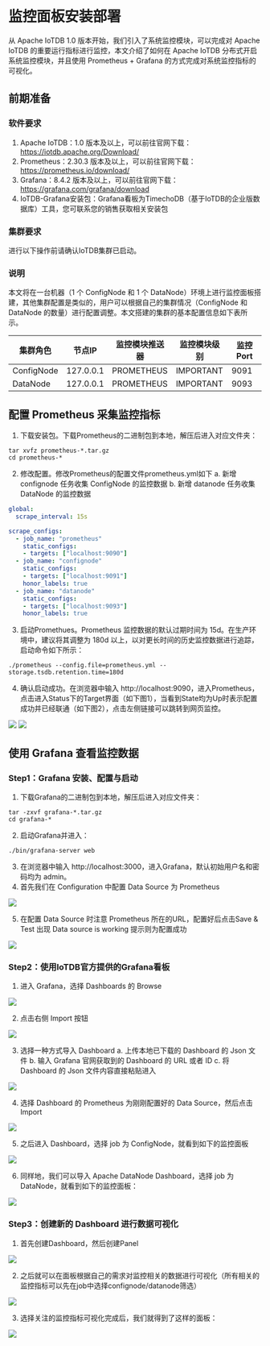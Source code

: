 <!--

    Licensed to the Apache Software Foundation (ASF) under one
    or more contributor license agreements.  See the NOTICE file
    distributed with this work for additional information
    regarding copyright ownership.  The ASF licenses this file
    to you under the Apache License, Version 2.0 (the
    "License"); you may not use this file except in compliance
    with the License.  You may obtain a copy of the License at
    
        http://www.apache.org/licenses/LICENSE-2.0
    
    Unless required by applicable law or agreed to in writing,
    software distributed under the License is distributed on an
    "AS IS" BASIS, WITHOUT WARRANTIES OR CONDITIONS OF ANY
    KIND, either express or implied.  See the License for the
    specific language governing permissions and limitations
    under the License.

-->

# 监控面板安装部署
从 Apache IoTDB 1.0 版本开始，我们引入了系统监控模块，可以完成对 Apache IoTDB 的重要运行指标进行监控，本文介绍了如何在 Apache IoTDB 分布式开启系统监控模块，并且使用 Prometheus  + Grafana 的方式完成对系统监控指标的可视化。

## 前期准备

### 软件要求

1. Apache IoTDB：1.0 版本及以上，可以前往官网下载：https://iotdb.apache.org/Download/
2. Prometheus：2.30.3 版本及以上，可以前往官网下载：https://prometheus.io/download/
3. Grafana：8.4.2 版本及以上，可以前往官网下载：https://grafana.com/grafana/download
4. IoTDB-Grafana安装包：Grafana看板为TimechoDB（基于IoTDB的企业版数据库）工具，您可联系您的销售获取相关安装包

### 集群要求

进行以下操作前请确认IoTDB集群已启动。

### 说明

本文将在一台机器（1 个 ConfigNode 和 1 个 DataNode）环境上进行监控面板搭建，其他集群配置是类似的，用户可以根据自己的集群情况（ConfigNode 和 DataNode 的数量）进行配置调整。本文搭建的集群的基本配置信息如下表所示。

| 集群角色   | 节点IP    | 监控模块推送器 | 监控模块级别 | 监控 Port |
| ---------- | --------- | -------------- | ------------ | --------- |
| ConfigNode | 127.0.0.1 | PROMETHEUS     | IMPORTANT    | 9091      |
| DataNode   | 127.0.0.1 | PROMETHEUS     | IMPORTANT    | 9093      |

## 配置 Prometheus 采集监控指标

1. 下载安装包。下载Prometheus的二进制包到本地，解压后进入对应文件夹：

```Shell
tar xvfz prometheus-*.tar.gz
cd prometheus-*
```

2. 修改配置。修改Prometheus的配置文件prometheus.yml如下
   a. 新增 confignode 任务收集 ConfigNode 的监控数据
   b. 新增 datanode 任务收集 DataNode 的监控数据

```YAML
global:
  scrape_interval: 15s

scrape_configs:
  - job_name: "prometheus"
    static_configs:
    - targets: ["localhost:9090"]
  - job_name: "confignode"
    static_configs:
    - targets: ["localhost:9091"]
    honor_labels: true
  - job_name: "datanode"
    static_configs:
    - targets: ["localhost:9093"]
    honor_labels: true
```

3. 启动Promethues。Prometheus 监控数据的默认过期时间为 15d。在生产环境中，建议将其调整为 180d 以上，以对更长时间的历史监控数据进行追踪，启动命令如下所示：

```Shell
./prometheus --config.file=prometheus.yml --storage.tsdb.retention.time=180d
```

4. 确认启动成功。在浏览器中输入 http://localhost:9090，进入Prometheus，点击进入Status下的Target界面（如下图1），当看到State均为Up时表示配置成功并已经联通（如下图2），点击左侧链接可以跳转到网页监控。

![](https://alioss.timecho.com/docs/img/1a.PNG)
![](https://alioss.timecho.com/docs/img/2a.PNG)



## 使用 Grafana 查看监控数据

### Step1：Grafana 安装、配置与启动

1. 下载Grafana的二进制包到本地，解压后进入对应文件夹：

```Shell
tar -zxvf grafana-*.tar.gz
cd grafana-*
```

2. 启动Grafana并进入：

```Shell
./bin/grafana-server web 
```

3. 在浏览器中输入 http://localhost:3000，进入Grafana，默认初始用户名和密码均为 admin。
4. 首先我们在 Configuration 中配置 Data Source 为 Prometheus

![](https://alioss.timecho.com/docs/img/3a.png)

5. 在配置 Data Source 时注意 Prometheus 所在的URL，配置好后点击Save & Test 出现 Data source is working 提示则为配置成功

![](https://alioss.timecho.com/docs/img/4a.png)

### Step2：使用IoTDB官方提供的Grafana看板

1. 进入 Grafana，选择 Dashboards 的 Browse

![](https://alioss.timecho.com/docs/img/5a.png)

2. 点击右侧 Import 按钮

![](https://alioss.timecho.com/docs/img/6a.png)

3. 选择一种方式导入 Dashboard
   a. 上传本地已下载的 Dashboard 的 Json 文件
   b. 输入 Grafana 官网获取到的 Dashboard 的 URL 或者 ID
   c. 将 Dashboard 的 Json 文件内容直接粘贴进入

![](https://alioss.timecho.com/docs/img/7a.png)

4. 选择 Dashboard 的 Prometheus 为刚刚配置好的 Data Source，然后点击 Import

![](https://alioss.timecho.com/docs/img/8a.png)

5. 之后进入 Dashboard，选择 job 为 ConfigNode，就看到如下的监控面板

![](https://alioss.timecho.com/docs/img/9a.png)

6. 同样地，我们可以导入 Apache DataNode Dashboard，选择 job 为 DataNode，就看到如下的监控面板：

![](https://alioss.timecho.com/docs/img/10a.pngA)

### Step3：创建新的 Dashboard 进行数据可视化

1. 首先创建Dashboard，然后创建Panel

![](https://alioss.timecho.com/docs/img/11a.png)

2. 之后就可以在面板根据自己的需求对监控相关的数据进行可视化（所有相关的监控指标可以先在job中选择confignode/datanode筛选）

![](https://alioss.timecho.com/docs/img/12a.png)

3. 选择关注的监控指标可视化完成后，我们就得到了这样的面板：

![](https://alioss.timecho.com/docs/img/13a.png)